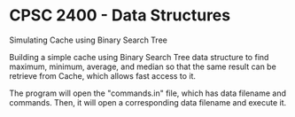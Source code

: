 # CPSC 2400 - Data Structures 

Simulating Cache using Binary Search Tree

Building a simple cache using Binary Search Tree data structure to find maximum, minimum, average, and median
so that the same result can be retrieve from Cache, which allows fast access to it.

The program will open the "commands.in" file, which has data filename and commands.
Then, it will open a corresponding data filename and execute it.

